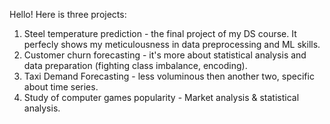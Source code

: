 Hello!
Here is three projects:

1. Steel temperature prediction - the final project of my DS course. It perfecly shows my meticulousness in data preprocessing and ML skills.
2. Customer churn forecasting - it's more about statistical analysis and data preparation (fighting class imbalance, encoding).
3. Taxi Demand Forecasting - less voluminous then another two, specific about time series.
4. Study of computer games popularity - Market analysis & statistical analysis.
